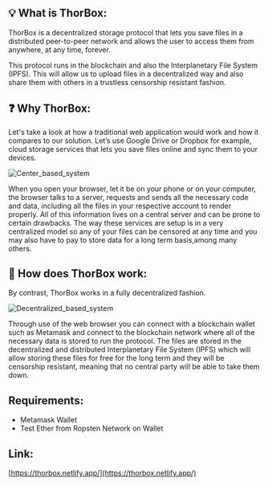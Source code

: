 ## 💡 What is ThorBox:

ThorBox is a decentralized storage protocol that lets you save files in a distributed peer-to-peer network and allows the user to access them from anywhere, at any time, forever.

This protocol runs in the blockchain and also the Interplanetary File System (IPFS). This will allow us to upload files in a decentralized way and also share them with others in a trustless censorship resistant fashion.

## ❓ Why ThorBox:

Let's take a look at how a traditional web application would work and how it compares to our solution. Let’s use Google Drive or Dropbox for example, cloud storage services that lets you save files online and sync them to your devices.

![Center_based_system](https://images.ctfassets.net/slt3lc6tev37/3YT0gya2bkUeuMrnGxhjAZ/4146c20c214cf001c74c0868ddfb9503/what-is-the-cloud.png)

When you open your browser, let it be on your phone or on your computer, the browser talks to a server, requests and sends all the necessary code and data, including all the files in your respective account to render properly. All of this information lives on a central server and can be prone to certain drawbacks. The way these services are setup is in a very centralized model so any of your files can be censored at any time and you may also have to pay to store data for a long term basis,among many others.

## 🔧 How does ThorBox work:

By contrast, ThorBox works in a fully decentralized fashion.

![Decentralized_based_system](https://i.gyazo.com/2738ea6743a40036756b1b5714ab9fa8.png)

Through use of the web browser you can connect with a blockchain wallet such as Metamask and connect to the blockchain network where all of the necessary data is stored to run the protocol. The files are stored in the decentralized and distributed Interplanetary File System (IPFS) which will allow storing these files for free for the long term and they will be censorship resistant, meaning that no central party will be able to take them down.

## Requirements:

- Metamask Wallet
- Test Ether from Ropsten Network on Wallet

## Link:

[https://thorbox.netlify.app/](https://thorbox.netlify.app/)
